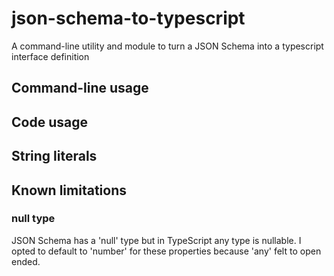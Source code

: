 # json-schema-to-typescript
A command-line utility and module to turn a JSON Schema into a typescript interface definition

## Command-line usage

## Code usage

## String literals


## Known limitations

### null type
JSON Schema has a 'null' type but in TypeScript any type is nullable. I opted to default to 'number' for these properties because 'any' felt to open ended.
